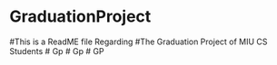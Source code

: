 # GraduationProject
#This is a ReadME file Regarding
#The Graduation Project of MIU CS Students
#   G p  
 #   G p  
 #   G P  
 